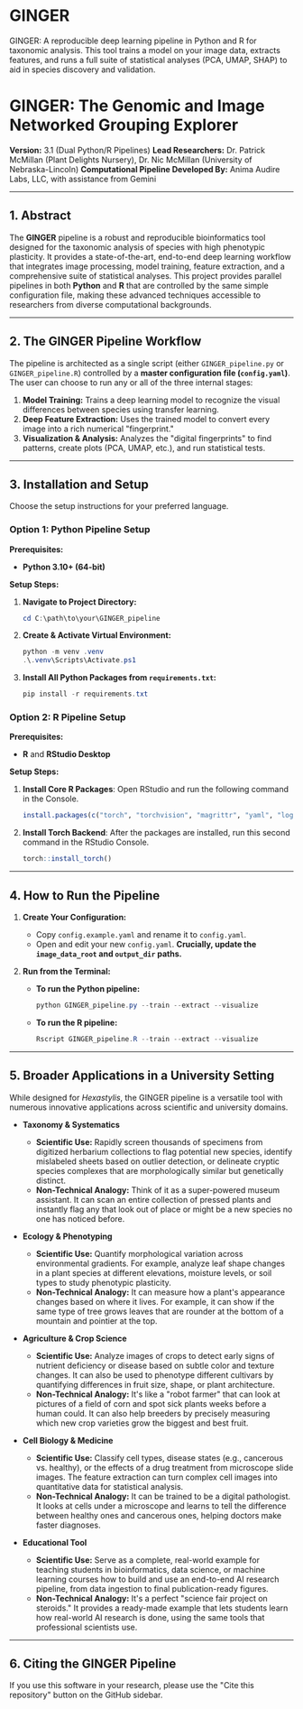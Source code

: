 # GINGER
GINGER: A reproducible deep learning pipeline in Python and R for taxonomic analysis. This tool trains a model on your image data, extracts features, and runs a full suite of statistical analyses (PCA, UMAP, SHAP) to aid in species discovery and validation.
# GINGER: The Genomic and Image Networked Grouping Explorer

**Version:** 3.1 (Dual Python/R Pipelines)
**Lead Researchers:** Dr. Patrick McMillan (Plant Delights Nursery), Dr. Nic McMillan (University of Nebraska-Lincoln)
**Computational Pipeline Developed By:** Anima Audire Labs, LLC, with assistance from Gemini

---

## 1. Abstract

The **GINGER** pipeline is a robust and reproducible bioinformatics tool designed for the taxonomic analysis of species with high phenotypic plasticity. It provides a state-of-the-art, end-to-end deep learning workflow that integrates image processing, model training, feature extraction, and a comprehensive suite of statistical analyses. This project provides parallel pipelines in both **Python** and **R** that are controlled by the same simple configuration file, making these advanced techniques accessible to researchers from diverse computational backgrounds.

---

## 2. The GINGER Pipeline Workflow

The pipeline is architected as a single script (either `GINGER_pipeline.py` or `GINGER_pipeline.R`) controlled by a **master configuration file (`config.yaml`)**. The user can choose to run any or all of the three internal stages:

1.  **Model Training:** Trains a deep learning model to recognize the visual differences between species using transfer learning.
2.  **Deep Feature Extraction:** Uses the trained model to convert every image into a rich numerical "fingerprint."
3.  **Visualization & Analysis:** Analyzes the "digital fingerprints" to find patterns, create plots (PCA, UMAP, etc.), and run statistical tests.

---

## 3. Installation and Setup

Choose the setup instructions for your preferred language.

### Option 1: Python Pipeline Setup

**Prerequisites:**
* **Python 3.10+ (64-bit)**

**Setup Steps:**

1.  **Navigate to Project Directory:**
    ```powershell
    cd C:\path\to\your\GINGER_pipeline
    ```
2.  **Create & Activate Virtual Environment:**
    ```powershell
    python -m venv .venv
    .\.venv\Scripts\Activate.ps1
    ```
3.  **Install All Python Packages from `requirements.txt`:**
    ```powershell
    pip install -r requirements.txt
    ```

### Option 2: R Pipeline Setup

**Prerequisites:**
* **R** and **RStudio Desktop**

**Setup Steps:**

1.  **Install Core R Packages**: Open RStudio and run the following command in the Console.
    ```R
    install.packages(c("torch", "torchvision", "magrittr", "yaml", "logging", "argparse", "rsample", "dplyr", "readr", "stringr", "ggplot2", "tidyr", "R.utils", "MASS", "umap", "dbscan", "randomForest", "plotly", "magick"))
    ```
2.  **Install Torch Backend**: After the packages are installed, run this second command in the RStudio Console.
    ```R
    torch::install_torch()
    ```

---

## 4. How to Run the Pipeline

1.  **Create Your Configuration:**
    * Copy `config.example.yaml` and rename it to `config.yaml`.
    * Open and edit your new `config.yaml`. **Crucially, update the `image_data_root` and `output_dir` paths.**

2.  **Run from the Terminal:**
    * **To run the Python pipeline:**
        ```powershell
        python GINGER_pipeline.py --train --extract --visualize
        ```
    * **To run the R pipeline:**
        ```powershell
        Rscript GINGER_pipeline.R --train --extract --visualize
        ```
---
## 5. Broader Applications in a University Setting

While designed for *Hexastylis*, the GINGER pipeline is a versatile tool with numerous innovative applications across scientific and university domains.

* **Taxonomy & Systematics**
    * **Scientific Use:** Rapidly screen thousands of specimens from digitized herbarium collections to flag potential new species, identify mislabeled sheets based on outlier detection, or delineate cryptic species complexes that are morphologically similar but genetically distinct.
    * **Non-Technical Analogy:** Think of it as a super-powered museum assistant. It can scan an entire collection of pressed plants and instantly flag any that look out of place or might be a new species no one has noticed before.

* **Ecology & Phenotyping**
    * **Scientific Use:** Quantify morphological variation across environmental gradients. For example, analyze leaf shape changes in a plant species at different elevations, moisture levels, or soil types to study phenotypic plasticity.
    * **Non-Technical Analogy:** It can measure how a plant's appearance changes based on where it lives. For example, it can show if the same type of tree grows leaves that are rounder at the bottom of a mountain and pointier at the top.

* **Agriculture & Crop Science**
    * **Scientific Use:** Analyze images of crops to detect early signs of nutrient deficiency or disease based on subtle color and texture changes. It can also be used to phenotype different cultivars by quantifying differences in fruit size, shape, or plant architecture.
    * **Non-Technical Analogy:** It's like a "robot farmer" that can look at pictures of a field of corn and spot sick plants weeks before a human could. It can also help breeders by precisely measuring which new crop varieties grow the biggest and best fruit.

* **Cell Biology & Medicine**
    * **Scientific Use:** Classify cell types, disease states (e.g., cancerous vs. healthy), or the effects of a drug treatment from microscope slide images. The feature extraction can turn complex cell images into quantitative data for statistical analysis.
    * **Non-Technical Analogy:** It can be trained to be a digital pathologist. It looks at cells under a microscope and learns to tell the difference between healthy ones and cancerous ones, helping doctors make faster diagnoses.

* **Educational Tool**
    * **Scientific Use:** Serve as a complete, real-world example for teaching students in bioinformatics, data science, or machine learning courses how to build and use an end-to-end AI research pipeline, from data ingestion to final publication-ready figures.
    * **Non-Technical Analogy:** It's a perfect "science fair project on steroids." It provides a ready-made example that lets students learn how real-world AI research is done, using the same tools that professional scientists use.

---
## 6. Citing the GINGER Pipeline

If you use this software in your research, please use the "Cite this repository" button on the GitHub sidebar.
